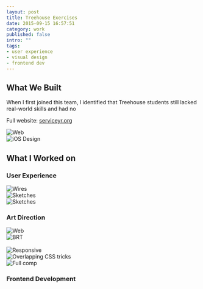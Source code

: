 ```yaml
---
layout: post
title: Treehouse Exercises
date: 2015-09-15 16:57:51
category: work
published: false
intro: ""
tags:
- user experience
- visual design
- frontend dev
---
```


<div class="content--post">

<h2>What We Built</h2>
<p>When I first joined this team, I identified that Treehouse students still lacked real-world skills and had no </p>

<p>Full website: <a href="http://serviceyr.org">serviceyr.org</a>
</p>

</div>

<div class="grid">
	<div class="grid__item grid__item--two-thirds">
		<img src="{{ site.baseurl }}/assets/img/beardswipe/image1.jpg" alt="Web">
	</div>
	<div class="grid__item grid__item--one-third">
		<img src="{{ site.baseurl }}/assets/img/beardswipe/image2.jpg" alt="iOS Design">
	</div>
</div>

<div class="content--post">
<h2>What I Worked on</h2>
<p></p>
</div>

<div class="content--post">
<h3>User Experience</h3>
<p></p>
</div>

<div class="grid">
	<div class="grid__item grid__item--half">
		<img src="{{ site.baseurl }}/assets/img/beardswipe/image4.jpg" alt="Wires">
	</div>
	<div class="grid__item grid__item--half">
		<img src="{{ site.baseurl }}/assets/img/beardswipe/image3.jpg" alt="Sketches">
		<br>
		<img src="{{ site.baseurl }}/assets/img/beardswipe/image5.jpg" alt="Sketches">
	</div>
</div>

<div class="content--post">
<h3>Art Direction</h3>

<p></p>
</div>

<div class="grid">
	<div class="grid__item grid__item--half">
		<img src="{{ site.baseurl }}/assets/img/beardswipe/image6.jpg" alt="Web">
	</div>
	<div class="grid__item grid__item--half">
		<img src="{{ site.baseurl }}/assets/img/beardswipe/brt.gif" alt="BRT">
	</div>
</div>
<br>
<div class="grid">
	<div class="grid__item grid__item--half">
		<img src="{{ site.baseurl }}/assets/img/beardswipe/image7.jpg" alt="Responsive">
	</div>
	<div class="grid__item grid__item--half">
		<img src="{{ site.baseurl }}/assets/img/beardswipe/image8.jpg" alt="Overlapping CSS tricks">
	</div>
</div>

<img src="{{ site.baseurl }}/assets/img/beardswipe/image9.jpg" alt="Full comp">

<div class="content--post">
<h3>Frontend Development</h3>

<p></p>
</div>
